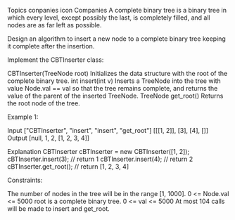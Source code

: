 
Topics
conpanies icon
Companies
A complete binary tree is a binary tree in which every level, except possibly the last, is completely filled, and all nodes are as far left as possible.

Design an algorithm to insert a new node to a complete binary tree keeping it complete after the insertion.

Implement the CBTInserter class:

CBTInserter(TreeNode root) Initializes the data structure with the root of the complete binary tree.
int insert(int v) Inserts a TreeNode into the tree with value Node.val == val so that the tree remains complete, and returns the value of the parent of the inserted TreeNode.
TreeNode get_root() Returns the root node of the tree.


Example 1:


Input
["CBTInserter", "insert", "insert", "get_root"]
[[[1, 2]], [3], [4], []]
Output
[null, 1, 2, [1, 2, 3, 4]]

Explanation
CBTInserter cBTInserter = new CBTInserter([1, 2]);
cBTInserter.insert(3);  // return 1
cBTInserter.insert(4);  // return 2
cBTInserter.get_root(); // return [1, 2, 3, 4]


Constraints:

The number of nodes in the tree will be in the range [1, 1000].
0 <= Node.val <= 5000
root is a complete binary tree.
0 <= val <= 5000
At most 104 calls will be made to insert and get_root.
